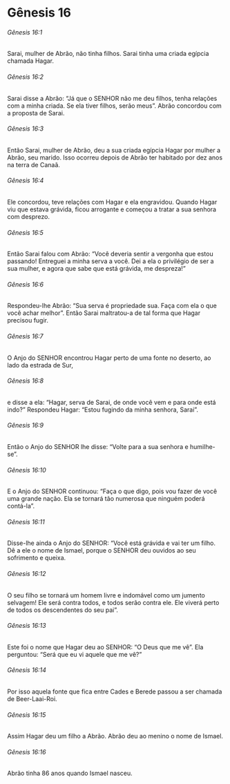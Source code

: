 # Gênesis 16

###### Gênesis 16:1

Sarai, mulher de Abrão, não tinha filhos. Sarai tinha uma criada egípcia chamada Hagar.

###### Gênesis 16:2

Sarai disse a Abrão: “Já que o SENHOR não me deu filhos, tenha relações com a minha criada. Se ela tiver filhos, serão meus”. Abrão concordou com a proposta de Sarai.

###### Gênesis 16:3

Então Sarai, mulher de Abrão, deu a sua criada egípcia Hagar por mulher a Abrão, seu marido. Isso ocorreu depois de Abrão ter habitado por dez anos na terra de Canaã.

###### Gênesis 16:4

Ele concordou, teve relações com Hagar e ela engravidou. Quando Hagar viu que estava grávida, ficou arrogante e começou a tratar a sua senhora com desprezo.

###### Gênesis 16:5

Então Sarai falou com Abrão: “Você deveria sentir a vergonha que estou passando! Entreguei a minha serva a você. Dei a ela o privilégio de ser a sua mulher, e agora que sabe que está grávida, me despreza!”

###### Gênesis 16:6

Respondeu-lhe Abrão: “Sua serva é propriedade sua. Faça com ela o que você achar melhor”. Então Sarai maltratou-a de tal forma que Hagar precisou fugir.

###### Gênesis 16:7

O Anjo do SENHOR encontrou Hagar perto de uma fonte no deserto, ao lado da estrada de Sur,

###### Gênesis 16:8

e disse a ela: “Hagar, serva de Sarai, de onde você vem e para onde está indo?” Respondeu Hagar: “Estou fugindo da minha senhora, Sarai”.

###### Gênesis 16:9

Então o Anjo do SENHOR lhe disse: “Volte para a sua senhora e humilhe-se”.

###### Gênesis 16:10

E o Anjo do SENHOR continuou: “Faça o que digo, pois vou fazer de você uma grande nação. Ela se tornará tão numerosa que ninguém poderá contá-la”.

###### Gênesis 16:11

Disse-lhe ainda o Anjo do SENHOR: “Você está grávida e vai ter um filho. Dê a ele o nome de Ismael, porque o SENHOR deu ouvidos ao seu sofrimento e queixa.

###### Gênesis 16:12

O seu filho se tornará um homem livre e indomável como um jumento selvagem! Ele será contra todos, e todos serão contra ele. Ele viverá perto de todos os descendentes do seu pai”.

###### Gênesis 16:13

Este foi o nome que Hagar deu ao SENHOR: “O Deus que me vê”. Ela perguntou: “Será que eu vi aquele que me vê?”

###### Gênesis 16:14

Por isso aquela fonte que fica entre Cades e Berede passou a ser chamada de Beer-Laai-Roi.

###### Gênesis 16:15

Assim Hagar deu um filho a Abrão. Abrão deu ao menino o nome de Ismael.

###### Gênesis 16:16

Abrão tinha 86 anos quando Ismael nasceu.

